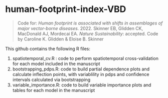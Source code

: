 # human-footprint-index-VBD
> Code for: *Human footprint is associated with shifts in assemblages of major vector-borne diseases.* 2022. Skinner EB, Glidden CK, MacDonald AJ, Mordecai EA. *Nature Sustainability*: accepted.
> Code by Caroline K. Glidden & Eloise B. Skinner

This github contains the following R files:

1. spatiotemporal_cv.R : code to perform spatiotemporal cross-validation for each model included in the manuscript
2. bootstrapping_pdps.R: code to build partial dependence plots and calculate inflection points, with variablility in pdps and confidence intervals calculated via bootstrapping
3. variable_importance.R: code to build variable importance plots and tables for each model in the manuscript
